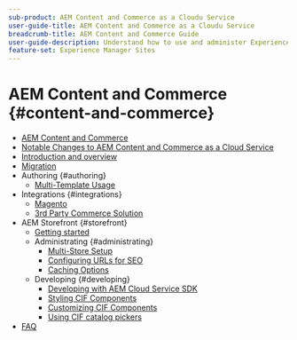 ```yaml
---
sub-product: AEM Content and Commerce as a Cloudu Service
user-guide-title: AEM Content and Commerce as a Cloudu Service
breadcrumb-title: AEM Content and Commerce Guide
user-guide-description: Understand how to use and administer Experience Manager Content and Commerce as a Cloud Service.
feature-set: Experience Manager Sites
---
```


# AEM Content and Commerce {#content-and-commerce}

+ [AEM Content and Commerce](/help/commerce-cloud/home.md)
+ [Notable Changes to AEM Content and Commerce as a Cloud Service](changes.md)
+ [Introduction and overview](cif.md)
+ [Migration](migration.md)
+ Authoring {#authoring}
  + [Multi-Template Usage](configuring/multi-template-usage.md)
+ Integrations {#integrations}
  + [Magento](architecture/magento.md)
  + [3rd Party Commerce Solution](architecture/third-party.md)
+ AEM Storefront {#storefront}
  + [Getting started](getting-started.md)
  + Administrating {#administrating}
    + [Multi-Store Setup](configuring/multi-store-setup.md)
    + [Configuring URLs for SEO](configuring/advanced-url-configuration.md)
    + [Caching Options](configuring/caching.md)
  + Developing {#developing}
    + [Developing with AEM Cloud Service SDK](develop.md)
    + [Styling CIF Components](customizing/style-cif-component.md)
    + [Customizing CIF Components](customizing/customize-cif-components.md)
    + [Using CIF catalog pickers](customizing/use-cif-pickers.md)
+ [FAQ](faq.md)
